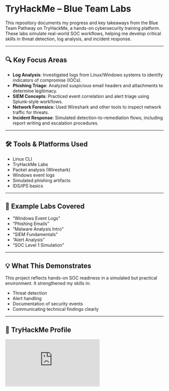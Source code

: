 # TryHackMe – Blue Team Labs

This repository documents my progress and key takeaways from the Blue Team Pathway on TryHackMe, a hands-on cybersecurity training platform. These labs simulate real-world SOC workflows, helping me develop critical skills in threat detection, log analysis, and incident response.

---

## 🔍 Key Focus Areas

- **Log Analysis**: Investigated logs from Linux/Windows systems to identify indicators of compromise (IOCs).
- **Phishing Triage**: Analyzed suspicious email headers and attachments to determine legitimacy.
- **SIEM Concepts**: Practiced event correlation and alert triage using Splunk-style workflows.
- **Network Forensics**: Used Wireshark and other tools to inspect network traffic for threats.
- **Incident Response**: Simulated detection-to-remediation flows, including report writing and escalation procedures.

---

## 🛠 Tools & Platforms Used

- Linux CLI  
- TryHackMe Labs  
- Packet analysis (Wireshark)  
- Windows event logs  
- Simulated phishing artifacts  
- IDS/IPS basics  

---

## 📘 Example Labs Covered

- “Windows Event Logs”  
- “Phishing Emails”  
- “Malware Analysis Intro”  
- “SIEM Fundamentals”  
- “Alert Analysis”  
- “SOC Level 1 Simulation”

---

## 💡 What This Demonstrates

This project reflects hands-on SOC readiness in a simulated but practical environment. It strengthened my skills in:

- Threat detection  
- Alert handling  
- Documentation of security events  
- Communicating technical findings clearly  

---

## 🔗 TryHackMe Profile

<iframe src="https://tryhackme.com/api/v2/badges/public-profile?userPublicId=4357166" style='border:none;'></iframe>

